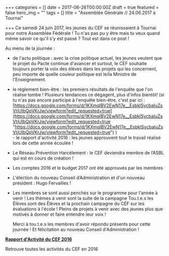 +++
categories = []
date = 2017-06-26T00:00:00Z
draft = true
featured = false
hero_img = ""
tags = []
title = "Assemblée Générale // 24.06.2017 à Tournai"

+++
Ce samedi 24 juin 2017, les jeunes du CEF se réunissaient à Tournai pour notre Assemblée Fédérale ! Tu n'as pas pu y être mais tu veux quand même savoir ce qu'il s'y est passé ? Tout est dans ce post !

Au menu de la journée :

* de l'actu politique : avec la crise politique actuel, les jeunes veulent que le projet du Pacte continue d'avancer et surtout, le CEF souhaite toujours porter la voix des élèves dans les projets qui les concernent, peu importe de quelle couleur politique est le/la Ministre de l'Enseignement.
* le règlement bien-être : les premiers résultats de l'enquête que l'on réalise tombe ! Plusieurs tendances ce dégagent, plus d'infos bientôt! (si tu n'as pas encore participé à l'enquête bien-être, c'est par ici : [https://docs.google.com/forms/d/1KXmqlBV2EwN17e__EsbklSycbaIuZsVtjUIbQpVKrJw/viewform?edit_requested=true](https://docs.google.com/forms/d/1KXmqlBV2EwN17e__EsbklSycbaIuZsVtjUIbQpVKrJw/viewform?edit_requested=true "https://docs.google.com/forms/d/1KXmqlBV2EwN17e__EsbklSycbaIuZsVtjUIbQpVKrJw/viewform?edit_requested=true") )  
  \- le rapport d'activité 2016 : les jeunes approuvent tout le travail réalisé lors de cette année écoulée !
* Le Réseau Prévention Harcèlement : le CEF deviendra membre de l’ASBL qui est en cours de création !
* Les comptes 2016 et le budget 2017 ont été approuvés par les membres
* L'élection du nouveau Conseil d’Administration et d'un nouveau président : Hugo Fervailles !
* Les membres se sont aussi penchés sur le programme pour l'année à venir ! Les thèmes à venir sont la suite de la campagne Tou.t.e.s les Élèves sont des Élèves et la prochain campagne du CEF sur les évaluations à l'école ! Pleins de projets à venir avec des jeunes plus que motivés à donner et faire entendre leur voix !

  Merci à tou.t.e.s les membres d'avoir répondu présents pour cette journée ! Et félicitation au nouveau Conseil d'Administration !

[**Rapport d'Activité du CEF 2016**](https://res.cloudinary.com/cefasbl/image/upload/v1591703625/RA2016_version_courte_tqr4kv.pdf)

Retrouve toutes les activités du CEF en 2016